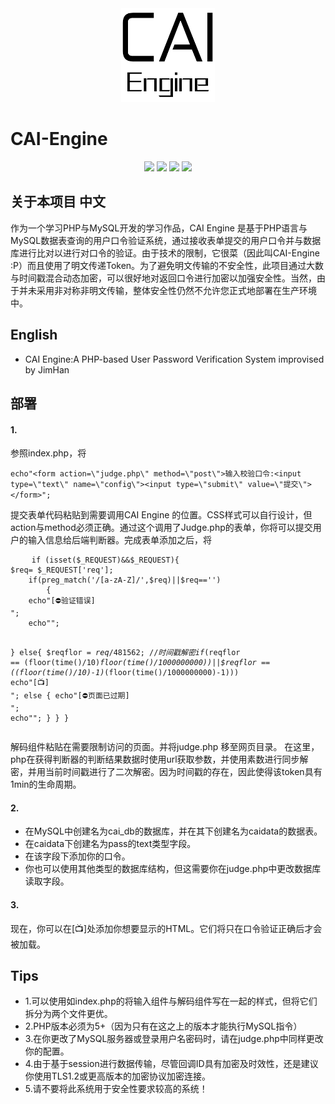 
 <div align=center><img width="150" height="150" src="https://raw.githubusercontent.com/JimHans/CAI-Engine/master/CAI%20ENGINE%201.5.5%20BETA/CAI.png"/></div>
 
# CAI-Engine
<p align="center">

 <img src="https://img.shields.io/badge/Version-1.6.7 Stable-red.svg?style=flat-square">
<img src="https://img.shields.io/badge/language-PHP-green.svg?style=flat-square">
<img src="https://img.shields.io/badge/Design-ZEROLITE-purple.svg?style=flat-square">
<img src="https://img.shields.io/badge/PHP Requirement-PHP 5+-blue.svg?style=flat-square">
</p>

## 关于本项目 中文

作为一个学习PHP与MySQL开发的学习作品，CAI Engine 是基于PHP语言与MySQL数据表查询的用户口令验证系统，通过接收表单提交的用户口令并与数据库进行比对以进行对口令的验证。由于技术的限制，它很菜（因此叫CAI-Engine :P）而且使用了明文传递Token。为了避免明文传输的不安全性，此项目通过大数与时间戳混合动态加密，可以很好地对返回口令进行加密以加强安全性。当然，由于并未采用非对称非明文传输，整体安全性仍然不允许您正式地部署在生产环境中。

## English
- CAI Engine:A PHP-based User Password Verification System improvised by JimHan

## 部署

#### 1.

参照index.php，将

`
    echo"<form action=\"judge.php\" method=\"post\">输入校验口令:<input type=\"text\" name=\"config\"><input type=\"submit\" value=\"提交\"></form>";
    	`
	
提交表单代码粘贴到需要调用CAI Engine 的位置。CSS样式可以自行设计，但action与method必须正确。通过这个调用了Judge.php的表单，你将可以提交用户的输入信息给后端判断器。完成表单添加之后，将
<pre>
    <code>if (isset($_REQUEST)&&$_REQUEST){
$req= $_REQUEST['req'];
    if(preg_match('/[a-zA-Z]/',$req)||$req=='') 
		{
	echo"[⛔验证错误]<br />";
	echo"<script>setTimeout(function(){window.location.href=\"./index.php\";}, 2000);</script>";
}
		else{
$reqflor = $req/481562;//时间戳解密
if($reqflor == (floor(time()/10)*floor(time()/1000000000))||$reqflor == ((floor(time()/10)-1)*(floor(time()/1000000000)-1))) echo"[📺]<br />";
else {
	echo"[⛔页面已过期]<br />";
	echo"<script>setTimeout(function(){window.location.href=\"./index.php\";}, 2000);</script>";
}
		}
	}  </code>
</pre>
解码组件粘贴在需要限制访问的页面。并将judge.php 移至网页目录。
在这里，php在获得判断器的判断结果数据时使用url获取参数，并使用素数进行同步解密，并用当前时间戳进行了二次解密。因为时间戳的存在，因此使得该token具有1min的生命周期。

#### 2.

- 在MySQL中创建名为cai_db的数据库，并在其下创建名为caidata的数据表。
- 在caidata下创建名为pass的text类型字段。
- 在该字段下添加你的口令。
- 你也可以使用其他类型的数据库结构，但这需要你在judge.php中更改数据库读取字段。
#### 3.
现在，你可以在[📺]处添加你想要显示的HTML。它们将只在口令验证正确后才会被加载。

## Tips
- 1.可以使用如index.php的将输入组件与解码组件写在一起的样式，但将它们拆分为两个文件更优。
- 2.PHP版本必须为5+（因为只有在这之上的版本才能执行MySQL指令）
- 3.在你更改了MySQL服务器或登录用户名密码时，请在judge.php中同样更改你的配置。
- 4.由于基于session进行数据传输，尽管回调ID具有加密及时效性，还是建议你使用TLS1.2或更高版本的加密协议加密连接。
- 5.请不要将此系统用于安全性要求较高的系统！
